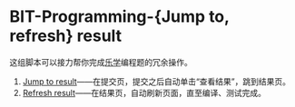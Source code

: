 # BIT-Programming-{Jump to, refresh} result

这组脚本可以接力帮你完成[乐学](https://lexue.bit.edu.cn/)编程题的冗余操作。

1. [Jump to result](https://greasyfork.org/scripts/471014)——在提交页，提交之后自动单击“查看结果”，跳到结果页。
2. [Refresh result](https://greasyfork.org/scripts/471015)——在结果页，自动刷新页面，直至编译、测试完成。
